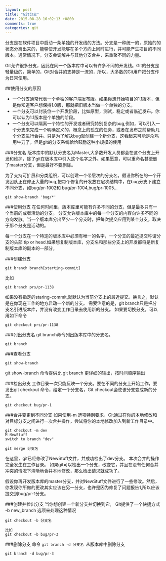 ```yaml
---
layout: post
title: "Git分支"
date: 2015-08-28 16:02:13 +0800
comments: true
categories: git
---
```


分支是在软件项目中启动一条单独的开发线的方法。分支是一种统一的，原始的的状态分离出来的，能够使开发能够在多个方向上同时进行，并可能产生项目的不同版本。通常情况下，分支会调解并与其他分支合并，来重聚不同的力量。

Git允许很多分支，因此在同一个版本库中可以有许多不同的开发线。Git的分支是轻量级的，简单的，Git对合并的支持是一流的，所以，大多数的Git用户把分支作为日常使用。
<!--more-->

##使用分支的原因

* 一个分支通常代表一个单独的客户端发布版。如果你想开始项目的1.1版本，但是你知道客户想保持1.0版，那就把旧版本当做一个单独的分支。
* 一个分支可以封装位一个开发阶段，比如原型，测试，稳定或者临近发布。你可以认为1.1版本是个单独的阶段。
* 一个分支可以隔离一个特性的开发或者研究特别复杂的bug,例如，可以引入一个分支来完成一个明确定义的，概念上的孤立的任务，或者在发布之前帮助几个分支进行合并。只是为了解决bug就创建一个新分支，这看起来可能是杀鸡用牛刀了，但是git的分支系统恰恰鼓励这种小规模的使用


###分支名
版本库中的默认分支名为Master,大多数开发人员都会在这个分支上开发和维护，除了git在版本库中引入这个名字之外。如果愿意，可以重命名甚至删了master分支，但是最好不要删除。

为了支持可扩展和分类组织，可以创建一个带层次的分支名，假设你所在的一个开发团队正在修正大量的bug,把每个修复的开发放在层次结构中，在bug分支下建立不同分支，如bug/pr-1002和 bug/pr-1004,bug/pr-1005...

```
git show-branch 'bug/*'
```
###使用分支
在任何时间里，版本库里可能有许多不同的分支，但是最多只有一个当前的或者活动的分支。
分支允许版本库中的每一个分支的内容向许多不同的方向发散。当一个版本库分出至少一个分支时，把每次提交应用到某个分支，取决于那个分支是活动的。

每一个分支在一个特定的版本库中必须有唯一的名字，一个分支的最近提交称谓分支的头部 tip or head.如果想复制版本库，分支名和那些分支上的开发都将是新复制版本库的副本的一部分。

###创建分支
```
git branch branch[starting-commit]
```
比如

	git branch prs/pr-1138
	
如果没有指定的staring-commit,就默认为当前分支上的最近提交。换言之，默认是在你现在工作的地方启动一个新的分支。
需要注意的是，git branch只是把分支名引进版本库，并没有改变工作目录去使用新的分支。
如果要切换分支，可以用如下命令
	
	git checkout prs/pr-1138

###列出分支名
git branch命令列出版本库中的分支名。
	
	git branch 
	

###查看分支
	
	git show-branch
	
git show-branch 命令提供比 git branch 更详细的输出，按时间顺序输出

###检出分支
工作目录一次只能反映一个分支。要在不同的分支上开始工作，要发出git checkout 命令，给定一个分支名，Git checkout会使该分支变成新的分支。

	git checkout bug/pr-1
###合并变更到不同分支
如果使用-m 选项特别要求，Git通过在你的本地修改和对目标分支之间进行一次合并操作，尝试将你的本地修改加入到新工作目录中。
	
	git checkout -m dev
	M NewStuff
	switch to branch "dev"
	
	git merge 分支名
	
在这里，git已经修改了NewStuff文件，并成功检出了dev分支。
本次合并的操作完全发生在工作目录。
如果git可以检出一个分支，改变它，并且在没有任何合并冲突的情况下清晰地合并本地修改，那么检出请求就成功了。

假设你再开发版本库的master分支，并对NewStuff文件进行了一些修改。然后，你发现你所做的更改其实应该在另一分支，也许是因为修复了问题报告1,所以应该提交到bug/pr-1分支。


###创建并检出分支
当你想创建一个新分支并切换到它，
Git提供了一个快捷方式 -b new_branch 选项来处理这种情况
	
	git checkout -b 分支名
	
	比如
	git checkout -b bug/pr-3
	
###删除分支
命令  `git branch -d 分支名 `从版本库中删除分支

	git branch -d bug/pr-3
